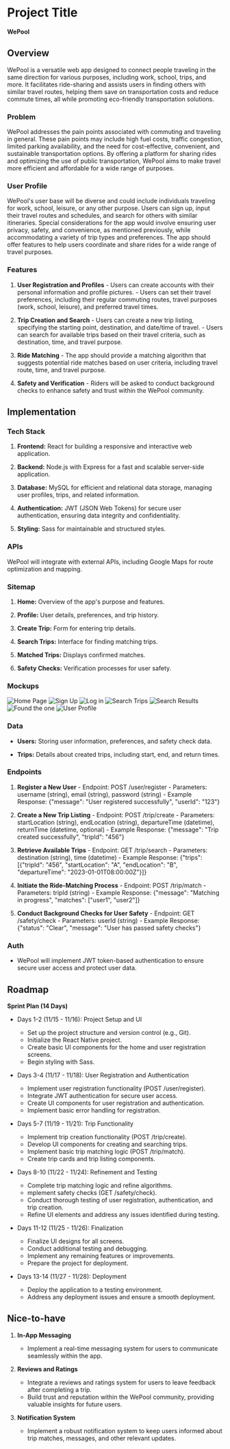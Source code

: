 # Project Title
**WePool**

## Overview

WePool is a versatile web app designed to connect people traveling in the same direction for various purposes, including work, school, trips, and more. It facilitates ride-sharing and assists users in finding others with similar travel routes, helping them save on transportation costs and reduce commute times, all while promoting eco-friendly transportation solutions.

### Problem

WePool addresses the pain points associated with commuting and traveling in general. These pain points may include high fuel costs, traffic congestion, limited parking availability, and the need for cost-effective, convenient, and sustainable transportation options. By offering a platform for sharing rides and optimizing the use of public transportation, WePool aims to make travel more efficient and affordable for a wide range of purposes.

### User Profile

WePool's user base will be diverse and could include individuals traveling for work, school, leisure, or any other purpose. Users can sign up, input their travel routes and schedules, and search for others with similar itineraries. Special considerations for the app would involve ensuring user privacy, safety, and convenience, as mentioned previously, while accommodating a variety of trip types and preferences. The app should offer features to help users coordinate and share rides for a wide range of travel purposes.

### Features

1. **User Registration and Profiles**
        - Users can create accounts with their personal information and profile pictures.
        - Users can set their travel preferences, including their regular commuting routes, travel purposes (work, school, leisure), and preferred travel times.

2. **Trip Creation and Search**
        - Users can create a new trip listing, specifying the starting point, destination, and date/time of travel.
        - Users can search for available trips based on their travel criteria, such as destination, time, and travel purpose.

3. **Ride Matching**
        - The app should provide a matching algorithm that suggests potential ride matches based on user criteria, including travel route, time, and travel purpose.

4. **Safety and Verification**
        - Riders will be asked to conduct background checks to enhance safety and trust within the WePool community.


## Implementation

### Tech Stack

1. **Frontend:** React for building a responsive and interactive web application.

2. **Backend:** Node.js with Express for a fast and scalable server-side application.

3. **Database:** MySQL for efficient and relational data storage, managing user profiles, trips, and related information.

4. **Authentication:** JWT (JSON Web Tokens) for secure user authentication, ensuring data integrity and confidentiality.

5. **Styling:** Sass for maintainable and structured styles.

### APIs

WePool will integrate with external APIs, including Google Maps for route optimization and mapping.

### Sitemap

1. **Home:** Overview of the app's purpose and features.

2. **Profile:** User details, preferences, and trip history.

3. **Create Trip:** Form for entering trip details.

4. **Search Trips:** Interface for finding matching trips.

5. **Matched Trips:** Displays confirmed matches.

6. **Safety Checks:** Verification processes for user safety.

### Mockups

![Home Page](./src/assets/mockup/homePage.png)
![Sign Up](./src/assets/mockup/form.png)
![Log in](./src/assets/mockup/login.png)
![Search Trips](./src/assets/mockup/search_trips.png)
![Search Results](./src/assets/mockup/search_results.png)
![Found the one](./src/assets/mockup/matched.png)
![User Profile](./src/assets/mockup/user_profile.png)


### Data

- **Users:** Storing user information, preferences, and safety check data.

- **Trips:** Details about created trips, including start, end, and return times.

### Endpoints

1. **Register a New User**
        - Endpoint: POST /user/register
        - Parameters: username (string), email (string), password (string)
        - Example Response: {"message": "User registered successfully", "userId": "123"}

2. **Create a New Trip Listing**
        - Endpoint: POST /trip/create
        - Parameters: startLocation (string), endLocation (string), departureTime (datetime), returnTime (datetime, optional)
        - Example Response: {"message": "Trip created successfully", "tripId": "456"}

3. **Retrieve Available Trips**
        - Endpoint: GET /trip/search
        - Parameters: destination (string), time (datetime)
        - Example Response: {"trips": [{"tripId": "456", "startLocation": "A", "endLocation": "B", "departureTime": "2023-01-01T08:00:00Z"}]}

4. **Initiate the Ride-Matching Process**
        - Endpoint: POST /trip/match
        - Parameters: tripId (string)
        - Example Response: {"message": "Matching in progress", "matches": ["user1", "user2"]}

5. **Conduct Background Checks for User Safety**
        - Endpoint: GET /safety/check
        - Parameters: userId (string)
        - Example Response: {"status": "Clear", "message": "User has passed safety checks"}

### Auth

- WePool will implement JWT token-based authentication to ensure secure user access and protect user data.

## Roadmap

**Sprint Plan (14 Days)**
        
- Days 1-2 (11/15 - 11/16): Project Setup and UI
    - Set up the project structure and version control (e.g., Git).
    -  Initialize the React Native project.
    - Create basic UI components for the home and user registration screens.
    - Begin styling with Sass.

- Days 3-4 (11/17 - 11/18): User Registration and Authentication
    - Implement user registration functionality (POST /user/register).
    - Integrate JWT authentication for secure user access.
    - Create UI components for user registration and authentication.
    - Implement basic error handling for registration.
        
- Days 5-7 (11/19 - 11/21): Trip Functionality
    - Implement trip creation functionality (POST /trip/create).
    - Develop UI components for creating and searching trips.
    - Implement basic trip matching logic (POST /trip/match).
    - Create trip cards and trip listing components.

- Days 8-10 (11/22 - 11/24): Refinement and Testing
    - Complete trip matching logic and refine algorithms.
    - mplement safety checks (GET /safety/check).
    - Conduct thorough testing of user registration, authentication, and trip creation.
    - Refine UI elements and address any issues identified during testing.

- Days 11-12 (11/25 - 11/26): Finalization
    - Finalize UI designs for all screens.
    - Conduct additional testing and debugging.
    - Implement any remaining features or improvements.
    - Prepare the project for deployment.

- Days 13-14 (11/27 - 11/28): Deployment
    - Deploy the application to a testing environment.
    - Address any deployment issues and ensure a smooth deployment.

## Nice-to-have

1. **In-App Messaging**

    - Implement a real-time messaging system for users to communicate seamlessly within the app.

2. **Reviews and Ratings**

    - Integrate a reviews and ratings system for users to leave feedback after completing a trip.
    - Build trust and reputation within the WePool community, providing valuable insights for future users.

3. **Notification System**

    - Implement a robust notification system to keep users informed about trip matches, messages, and other relevant updates.


